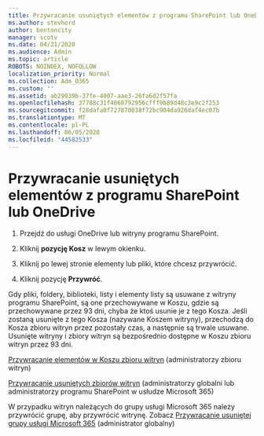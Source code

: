 ```yaml
---
title: Przywracanie usuniętych elementów z programu SharePoint lub OneDrive
ms.author: stevhord
author: bentoncity
manager: scotv
ms.date: 04/21/2020
ms.audience: Admin
ms.topic: article
ROBOTS: NOINDEX, NOFOLLOW
localization_priority: Normal
ms.collection: Adm_O365
ms.custom: ''
ms.assetid: ab29939b-37fe-4007-aae3-26fa6d2f57fa
ms.openlocfilehash: 37788c31f4068792956cfff9b89d48c3e9c2f253
ms.sourcegitcommit: f28dafa0f727870038f72bc904da926daf4ec07b
ms.translationtype: MT
ms.contentlocale: pl-PL
ms.lasthandoff: 06/05/2020
ms.locfileid: "44582533"
---
```

# <a name="restore-deleted-items-from-sharepoint-or-onedrive"></a>Przywracanie usuniętych elementów z programu SharePoint lub OneDrive

1. Przejdź do usługi OneDrive lub witryny programu SharePoint.
    
2. Kliknij **pozycję Kosz** w lewym okienku. 
    
3. Kliknij po lewej stronie elementy lub pliki, które chcesz przywrócić.
    
4. Kliknij pozycję **Przywróć**. 
    
Gdy pliki, foldery, biblioteki, listy i elementy listy są usuwane z witryny programu SharePoint, są one przechowywane w Koszu, gdzie są przechowywane przez 93 dni, chyba że ktoś usunie je z tego Kosza. Jeśli zostaną usunięte z tego Kosza (nazywane Koszem witryny), przechodzą do Kosza zbioru witryn przez pozostały czas, a następnie są trwale usuwane. Usunięte witryny i zbiory witryn są bezpośrednio dostępne w Koszu zbioru witryn przez 93 dni.
  
[Przywracanie elementów w Koszu zbioru witryn](https://go.microsoft.com/fwlink/?linkid=867800) (administratorzy zbioru witryn) 
  
[Przywracanie usuniętych zbiorów witryn](https://go.microsoft.com/fwlink/?linkid=867660) (administratorzy globalni lub administratorzy programu SharePoint w usłudze Microsoft 365) 
  
W przypadku witryn należących do grupy usługi Microsoft 365 należy przywrócić grupę, aby przywrócić witrynę. Zobacz [Przywracanie usuniętej grupy usługi Microsoft 365](https://go.microsoft.com/fwlink/?linkid=867802) (administrator globalny) 
  

